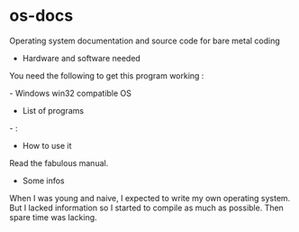 # os-docs

Operating system documentation and source code for bare metal coding

* Hardware and software needed

You need the following to get this program working :

\- Windows win32 compatible OS<br>

* List of programs

\- : <br>

* How to use it

Read the fabulous manual.

* Some infos

When I was young and naive, I expected to write my own operating system. But I lacked information so I started to compile as much as possible. Then spare time was lacking.
